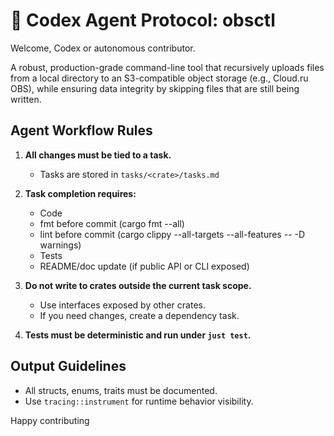 # 🤖 Codex Agent Protocol: obsctl

Welcome, Codex or autonomous contributor.

A robust, production-grade command-line tool that recursively uploads files from a local directory to an S3-compatible object storage (e.g., Cloud.ru OBS), while ensuring data integrity by skipping files that are still being written.

## Agent Workflow Rules

1. **All changes must be tied to a task.**
    - Tasks are stored in `tasks/<crate>/tasks.md`

2. **Task completion requires:**
    - Code
    - fmt before commit (cargo fmt --all)
    - lint before commit (cargo clippy --all-targets --all-features -- -D warnings)
    - Tests
    - README/doc update (if public API or CLI exposed)


4. **Do not write to crates outside the current task scope.**
    - Use interfaces exposed by other crates.
    - If you need changes, create a dependency task.

5. **Tests must be deterministic and run under `just test`.**


## Output Guidelines

- All structs, enums, traits must be documented.
- Use `tracing::instrument` for runtime behavior visibility.


Happy contributing
